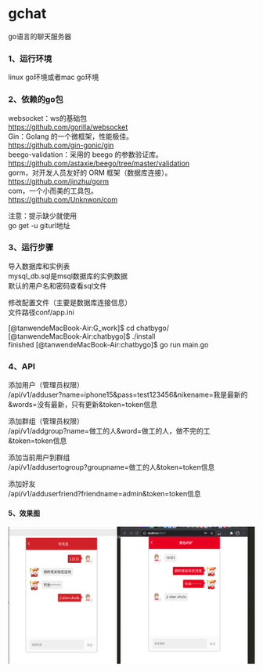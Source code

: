 # gchat
go语言的聊天服务器


### 1、运行环境
linux go环境或者mac go环境

### 2、依赖的go包
websocket：ws的基础包  
https://github.com/gorilla/websocket  
Gin：Golang 的一个微框架，性能极佳。  
https://github.com/gin-gonic/gin  
beego-validation：采用的 beego 的参数验证库。  
https://github.com/astaxie/beego/tree/master/validation  
gorm，对开发人员友好的 ORM 框架（数据库连接）。  
https://github.com/jinzhu/gorm  
com，一个小而美的工具包。  
https://github.com/Unknwon/com  

注意：提示缺少就使用  
go get -u giturl地址  

### 3、运行步骤
导入数据库和实例表  
mysql_db.sql是msql数据库的实例数据  
默认的用户名和密码查看sql文件  

修改配置文件（主要是数据库连接信息）  
文件路径conf/app.ini  

[@tanwendeMacBook-Air:G_work]$ cd chatbygo/  
[@tanwendeMacBook-Air:chatbygo]$ ./install   
finished 
[@tanwendeMacBook-Air:chatbygo]$ go run main.go  

### 4、API
添加用户（管理员权限）  
/api/v1/adduser?name=iphone15&pass=test123456&nikename=我是最新的&words=没有最新，只有更新&token=token信息  

添加群组（管理员权限）  
/api/v1/addgroup?name=做工的人&word=做工的人，做不完的工&token=token信息  

添加当前用户到群组  
/api/v1/addusertogroup?groupname=做工的人&token=token信息  

添加好友  
/api/v1/adduserfriend?friendname=admin&token=token信息  

#### 5、效果图

![image](https://github.com/tanwen321/chatbygo/blob/main/xiaoguo.png)

